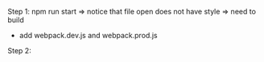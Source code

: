 Step 1:
npm run start => notice that file open does not have style => need to build

- add webpack.dev.js and webpack.prod.js

Step 2:
